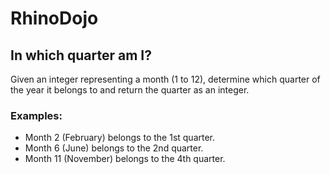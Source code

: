 # RhinoDojo

## In which quarter am I?

Given an integer representing a month (1 to 12), determine which quarter of the year it belongs to and return the quarter as an integer.

### Examples:
- Month 2 (February) belongs to the 1st quarter.
- Month 6 (June) belongs to the 2nd quarter.
- Month 11 (November) belongs to the 4th quarter.

